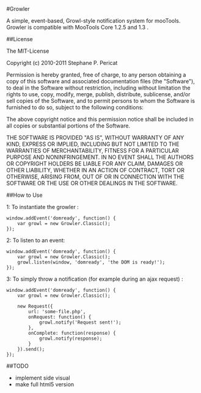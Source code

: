 #Growler

A simple, event-based, Growl-style notification system for mooTools.
Growler is compatible with MooTools Core 1.2.5 and 1.3 .

##License

The MIT-License

Copyright (c) 2010-2011 Stephane P. Pericat

Permission is hereby granted, free of charge, to any person obtaining a copy
of this software and associated documentation files (the "Software"), to deal
in the Software without restriction, including without limitation the rights
to use, copy, modify, merge, publish, distribute, sublicense, and/or sell
copies of the Software, and to permit persons to whom the Software is
furnished to do so, subject to the following conditions:

The above copyright notice and this permission notice shall be included in
all copies or substantial portions of the Software.

THE SOFTWARE IS PROVIDED "AS IS", WITHOUT WARRANTY OF ANY KIND, EXPRESS OR
IMPLIED, INCLUDING BUT NOT LIMITED TO THE WARRANTIES OF MERCHANTABILITY,
FITNESS FOR A PARTICULAR PURPOSE AND NONINFRINGEMENT. IN NO EVENT SHALL THE
AUTHORS OR COPYRIGHT HOLDERS BE LIABLE FOR ANY CLAIM, DAMAGES OR OTHER
LIABILITY, WHETHER IN AN ACTION OF CONTRACT, TORT OR OTHERWISE, ARISING FROM,
OUT OF OR IN CONNECTION WITH THE SOFTWARE OR THE USE OR OTHER DEALINGS IN
THE SOFTWARE.

##How to Use

1: To instantiate the growler :

	window.addEvent('domready', function() {
		var growl = new Growler.Classic();
	});
	
2: To listen to an event:

	window.addEvent('domready', function() {
		var growl = new Growler.Classic();
		growl.listen(window, 'domready', 'the DOM is ready!');
	});
	
3: To simply throw a notification (for example during an ajax request) :

	window.addEvent('domready', function() {
		var growl = new Growler.Classic();
		
		new Request({
			url: 'some-file.php',
			onRequest: function() {
				growl.notify('Request sent!');
			},
			onComplete: function(response) {
				growl.notify(response);
			}
		}).send();
	});
	
##TODO

- implement side visual
- make full html5 version
